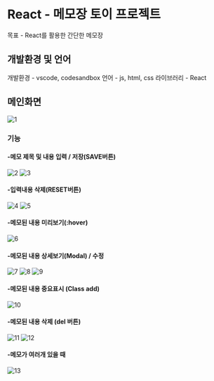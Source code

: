 # React - 메모장 토이 프로젝트

목표 - React를 활용한 간단한 메모장

## 개발환경 및 언어

개발환경 - vscode, codesandbox
언어 - js, html, css
라이브러리 - React

## 메인화면
![1](https://user-images.githubusercontent.com/80798580/140742531-1521bf6b-786d-4cb3-b4ce-641b279bf5e9.PNG)

### 기능
#### -메모 제목 및 내용 입력 / 저장(SAVE버튼)
![2](https://user-images.githubusercontent.com/80798580/140742729-65a423da-093c-45bc-993d-182b42b16cb5.PNG)
![3](https://user-images.githubusercontent.com/80798580/140743201-1eb837d8-85ca-4345-b774-8b43cc5dcc89.PNG)

#### -입력내용 삭제(RESET버튼)
![4](https://user-images.githubusercontent.com/80798580/140743261-c2264d1b-e666-4340-a86b-271e4da4b03e.PNG)
![5](https://user-images.githubusercontent.com/80798580/140743271-656b612f-1a94-484b-a694-05fe5ebcf576.PNG)

#### -메모된 내용 미리보기(:hover)
![6](https://user-images.githubusercontent.com/80798580/140743424-91f86ce2-da19-4ca6-992a-2aea6df39189.PNG)

#### -메모된 내용 상세보기(Modal) / 수정
![7](https://user-images.githubusercontent.com/80798580/140743736-384dd97d-e9c6-43f3-aa2b-037dda2f0fc7.PNG)
![8](https://user-images.githubusercontent.com/80798580/140743746-00a44968-a7de-4f64-a667-55c21afa5d75.PNG)
![9](https://user-images.githubusercontent.com/80798580/140743958-459d28b6-488e-45bb-935b-5b1a56ceb7fb.PNG)

#### -메모된 내용 중요표시 (Class add)
![10](https://user-images.githubusercontent.com/80798580/140744170-5c4906a2-8aa2-42c2-976c-2c86d9955d2c.PNG)

#### -메모된 내용 삭제 (del 버튼)
![11](https://user-images.githubusercontent.com/80798580/140744301-7fcab475-fcbb-4e15-9d16-f51b5baf2c67.PNG)
![12](https://user-images.githubusercontent.com/80798580/140744346-7f204c34-feeb-4532-a484-ad1fb04b2f7d.PNG)

#### -메모가 여러개 있을 때
![13](https://user-images.githubusercontent.com/80798580/140744461-a83b5870-6cdd-482d-8c70-8924d8d19d57.PNG)
